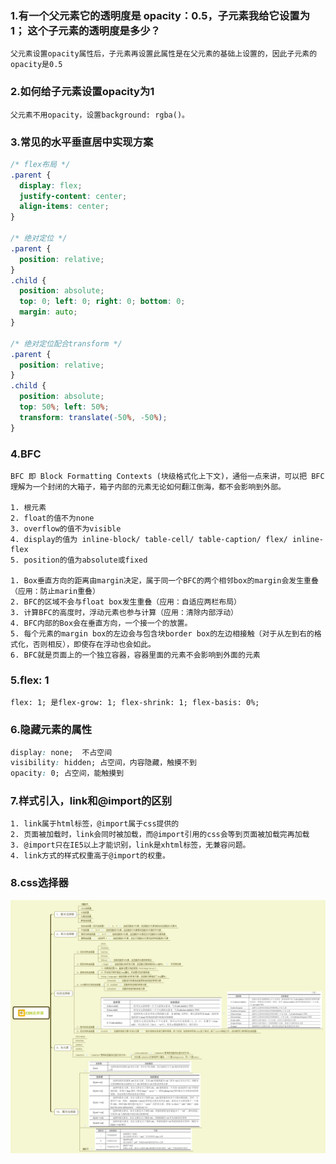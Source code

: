 ### 1.有一个父元素它的透明度是 opacity：0.5，子元素我给它设置为 1； 这个子元素的透明度是多少？  
```
父元素设置opacity属性后，子元素再设置此属性是在父元素的基础上设置的，因此子元素的opacity是0.5
```
### 2.如何给子元素设置opacity为1
```
父元素不用opacity，设置background: rgba()。
```
### 3.常见的水平垂直居中实现方案
```css
/* flex布局 */
.parent {
  display: flex;
  justify-content: center;
  align-items: center;
}

/* 绝对定位 */
.parent {
  position: relative;
}
.child {
  position: absolute;
  top: 0; left: 0; right: 0; bottom: 0;
  margin: auto;
}

/* 绝对定位配合transform */
.parent {
  position: relative;
}
.child {
  position: absolute;
  top: 50%; left: 50%;
  transform: translate(-50%, -50%);
}

```
### 4.BFC
```
BFC 即 Block Formatting Contexts (块级格式化上下文)，通俗一点来讲，可以把 BFC 理解为一个封闭的大箱子，箱子内部的元素无论如何翻江倒海，都不会影响到外部。

1. 根元素
2. float的值不为none
3. overflow的值不为visible
4. display的值为 inline-block/ table-cell/ table-caption/ flex/ inline-flex 
5. position的值为absolute或fixed

1. Box垂直方向的距离由margin决定，属于同一个BFC的两个相邻box的margin会发生重叠（应用：防止marin重叠）
2. BFC的区域不会与float box发生重叠（应用：自适应两栏布局）
3. 计算BFC的高度时，浮动元素也参与计算（应用：清除内部浮动）
4. BFC内部的Box会在垂直方向，一个接一个的放置。
5. 每个元素的margin box的左边会与包含块border box的左边相接触（对于从左到右的格式化，否则相反），即使存在浮动也会如此。
6. BFC就是页面上的一个独立容器，容器里面的元素不会影响到外面的元素
```
### 5.flex: 1
```
flex: 1; 是flex-grow: 1; flex-shrink: 1; flex-basis: 0%;
```
### 6.隐藏元素的属性
```css
display: none;  不占空间
visibility: hidden; 占空间，内容隐藏，触摸不到
opacity: 0; 占空间，能触摸到
```
### 7.样式引入，link和@import的区别
```
1. link属于html标签，@import属于css提供的
2. 页面被加载时，link会同时被加载，而@import引用的css会等到页面被加载完再加载
3. @import只在IE5以上才能识别，link是xhtml标签，无兼容问题。
4. link方式的样式权重高于@import的权重。
```
### 8.css选择器
<img src='../images/CSS-selector.png'>